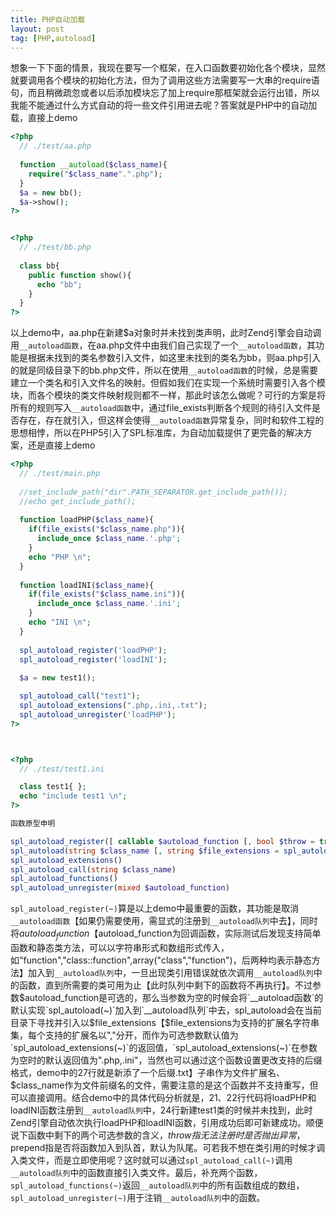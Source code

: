 ```yaml
---
title: PHP自动加载
layout: post
tag: [PHP,autoload]
---
```


想象一下下面的情景，我现在要写一个框架，在入口函数要初始化各个模块，显然就要调用各个模块的初始化方法，但为了调用这些方法需要写一大串的require语句，而且稍微疏忽或者以后添加模块忘了加上require那框架就会运行出错，所以我能不能通过什么方式自动的将一些文件引用进去呢？答案就是PHP中的自动加载，直接上demo

```PHP
<?php
  // ./test/aa.php
  
  function __autoload($class_name){
    require("$class_name".".php");
  }
  $a = new bb();
  $a->show();
?>


<?php
  // ./test/bb.php
  
  class bb{
    public function show(){
      echo "bb";
    }
  }
?>
```

以上demo中，aa.php在新建$a对象时并未找到类声明，此时Zend引擎会自动调用`__autoload函数`，在aa.php文件中由我们自己实现了一个`__autoload函数`，其功能是根据未找到的类名参数引入文件，如这里未找到的类名为bb，则aa.php引入的就是同级目录下的bb.php文件，所以在使用`__autoload函数`的时候，总是需要建立一个类名和引入文件名的映射。但假如我们在实现一个系统时需要引入各个模块，而各个模块的类文件映射规则都不一样，那此时该怎么做呢？可行的方案是将所有的规则写入`__autoload函数`中，通过file_exists判断各个规则的待引入文件是否存在，存在就引入，但这样会使得`__autoload函数`异常复杂，同时和软件工程的思想相悖，所以在PHP5引入了SPL标准库，为自动加载提供了更完备的解决方案，还是直接上demo

```PHP
<?php
  // ./test/main.php
  
  //set_include_path("dir".PATH_SEPARATOR.get_include_path());
  //echo get_include_path();
	
  function loadPHP($class_name){
    if(file_exists("$class_name.php")){
      include_once $class_name.'.php';
    }	
    echo "PHP \n";
  }
	
  function loadINI($class_name){
    if(file_exists("$class_name.ini")){
      include_once $class_name.'.ini';
    }
    echo "INI \n";
  }
		
  spl_autoload_register('loadPHP');
  spl_autoload_register('loadINI');
	
  $a = new test1();

  spl_autoload_call("test1");
  spl_autoload_extensions(".php,.ini,.txt");
  spl_autoload_unregister('loadPHP');
?>



<?php
  // ./test/test1.ini

  class test1{ };
  echo "include test1 \n";
?>
```

```PHP
函数原型申明

spl_autoload_register([ callable $autoload_function [, bool $throw = true [, bool $prepend = false ]]])
spl_autoload(string $class_name [, string $file_extensions = spl_autoload_extensions() ])
spl_autoload_extensions()
spl_autoload_call(string $class_name)
spl_autoload_functions()
spl_autoload_unregister(mixed $autoload_function)
```
`spl_autoload_register(~)`算是以上demo中最重要的函数，其功能是取消`__autoload函数`【如果仍需要使用，需显式的注册到`__autoload队列`中去】，同时将$autoload_function【$autoload_function为回调函数，实际测试后发现支持简单函数和静态类方法，可以以字符串形式和数组形式传入，如"function","class::function",array("class","function")，后两种均表示静态方法】加入到`__autoload队列`中，一旦出现类引用错误就依次调用`__autoload队列`中的函数，直到所需要的类可用为止【此时队列中剩下的函数将不再执行】。不过参数$autoload_function是可选的，那么当参数为空的时候会将`__autoload函数`的默认实现`spl_autoload(~)`加入到`__autoload队列`中去，spl_autoload会在当前目录下寻找并引入以$file_extensions【$file_extensions为支持的扩展名字符串集，每个支持的扩展名以","分开，而作为可选参数默认值为`spl_autoload_extensions(~)`的返回值，`spl_autoload_extensions(~)`在参数为空时的默认返回值为".php,.ini"，当然也可以通过这个函数设置更改支持的后缀格式，demo中的27行就是新添了一个后缀.txt】子串作为文件扩展名、$class_name作为文件前缀名的文件，需要注意的是这个函数并不支持重写，但可以直接调用。结合demo中的具体代码分析就是，21、22行代码将loadPHP和loadINI函数注册到`__autoload队列`中，24行新建test1类的时候并未找到，此时Zend引擎自动依次执行loadPHP和loadINI函数，引用成功后即可新建成功。顺便说下函数中剩下的两个可选参数的含义，$throw指无法注册时是否抛出异常，$prepend指是否将函数加入到队首，默认为队尾。可若我不想在类引用的时候才调入类文件，而是立即使用呢？这时就可以通过`spl_autoload_call(~)`调用`__autoload队列`中的函数直接引入类文件。最后，补充两个函数，`spl_autoload_functions(~)`返回`__autoload队列`中的所有函数组成的数组，`spl_autoload_unregister(~)`用于注销`__autoload队列`中的函数。

